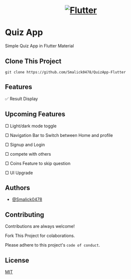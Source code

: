 <a href="https://flutter.dev/">
  <h1 align="center">
    <picture>
      <source media="(prefers-color-scheme: dark)" srcset="https://storage.googleapis.com/cms-storage-bucket/6e19fee6b47b36ca613f.png">
      <img alt="Flutter" src="https://storage.googleapis.com/cms-storage-bucket/c823e53b3a1a7b0d36a9.png">
    </picture>
  </h1>
</a>

# Quiz App

Simple Quiz App in Flutter Material 


## Clone This Project

``git clone https://github.com/Smalick0478/QuizApp-Flutter``


## Features

✅ Result Display

## Upcoming Features

▢ Light/dark mode toggle 

▢ Navigation Bar to Switch between Home and profile

▢ Signup and Login

▢ compete with others

▢ Coins Feature to skip question

▢ UI Upgrade


## Authors

- [@Smalick0478](https://www.github.com/Smalick0478)


## Contributing

Contributions are always welcome!

Fork This Project for colaborations.

Please adhere to this project's `code of conduct`.


## License

[MIT](https://choosealicense.com/licenses/mit/)

